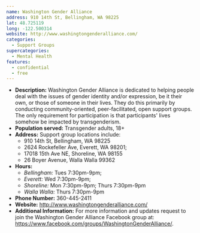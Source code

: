 ```yaml
---
name: Washington Gender Alliance
address: 910 14th St, Bellingham, WA 98225
lat: 48.725119
long: -122.500314
website: http://www.washingtongenderalliance.com/
categories:
  - Support Groups
supercategories:
  - Mental Health
features:
  - confidential
  - free
---
```

- **Description:** Washington Gender Alliance is dedicated to helping people deal with the issues of gender identity and/or expression, be it their own, or those of someone in their lives. They do this primarily by conducting community-oriented, peer-facilitated, open support groups. The only requirement for participation is that participants' lives somehow be impacted by transgenderism.
- **Population served:** Transgender adults, 18+
- **Address:** Support group locations include:
   - 910 14th St, Bellingham, WA 98225
   - 2624 Rockefeller Ave, Everett, WA 98201;
   - 17018 15th Ave NE, Shoreline, WA 98155
   - 26 Boyer Avenue, Walla Walla 99362
- **Hours:**
  - *Bellingham:* Tues 7:30pm-9pm;
  - *Everett:* Wed 7:30pm-9pm;
  - *Shoreline:* Mon 7:30pm-9pm; Thurs 7:30pm-9pm
  - *Walla Walla:* Thurs 7:30pm-9pm
- **Phone Number:** 360-445-2411
- **Website:** <http://www.washingtongenderalliance.com/>
- **Additional Information:** For more information and updates request to join the Washington Gender Alliance Facebook group at: <https://www.facebook.com/groups/WashingtonGenderAlliance/>.

